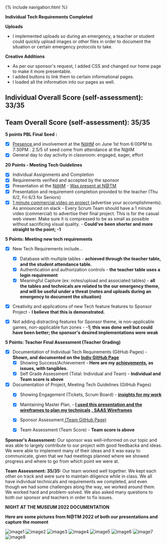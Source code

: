 {% include navigation.html %}

**Individual Tech Requirements Completed**

**Uploads**
* I implemented uploads so during an emergency, a teacher or student could quickly upload images or other files in order to document the situation or certain emergency protocols to take.

**Creative Additions**
* As per our sponsor's request, I added CSS and changed our home page to make it more presentable.
* I added buttons to link them to certain informational pages.
* I loaded all the information into our pages as well.

## Individual Overall Score (self-assessment): 33/35
## Team Overall Score (self-assessment): 35/35

**5 points PBL Final Seed :**
- [x] [Presence ](https://drive.google.com/drive/folders/1lThZgj7823OB-Gm02wiBhzQyqqxdW1H3?usp=sharing)and involvement at the [N@tM](mailto:N@tM) on June 1st from 6:00PM to 7:30PM . 2.5/5 of seed come from attendance at the N@tM
- [x] General day to day activity in classroom: engaged, eager, effort

**20 Points - Meeting Tech Guidelines**
- [x] Individual Assignments and Completion
- [x] Requirements verified and accepted by the sponsor
- [x] Presentation at the [N@tM](mailto:N@tM) - [Was present at N@TM](https://drive.google.com/drive/folders/1lThZgj7823OB-Gm02wiBhzQyqqxdW1H3?usp=sharing)
- [x] Presentation and requirement completion provided to the teacher (Thu 6/2, Fri 6/3 for Seniors)
- [x] [1 minute commercial video on project ](https://cs-p-hq.slack.com/files/U02BK3RNEKF/F03HXS3HBC2/image_from_ios.mov)(advertise your accomplishments).  As announced on slack - Every Scrum Team should have a 1 minute video (commercial) to advertise their final project. This is for the casual web viewer.  Make sure it is compressed to be as small as possible without sacrificing visual quality. - **Could've been shorter and more straight to the point; -1**

**5 Points: Meeting new tech requirements**
- [x] New Tech Requirements include...
  - [x] Database with multiple tables - **achieved through the teacher table, and the student attendance table.** 
  - [x] Authentication and authorization controls - **the teacher table uses a login requirement** 
  - [x] Meaningful Capture (ex: notes/upload and associated tables) - **all the tables and technicals are related to the our emergency theme, and will be useful under a threat (notes and uploads during an emergency to document the situation)** 
- [x] Creativity and applications of new Tech feature features to Sponsor Project - **I believe that this is demonstrated.** 
- [X] Not adding distracting features for Sponsor theme, ie non-applicable games, non-applicable fun zones - **-1; this was done well but could have been better; the sponsor's desired implementations were weak**


**5 Points: Teacher Final Assessment (Teacher Grading)**
- [x] Documentation of Individual Tech Requirements (GitHub Pages) - **Shown, and documented on the [Indiv GitHub Page](https://saumyapalk23.github.io/Saumya-Palakodety-Trimester-3-/)**
  - [x] Showing Success/Achievement - **Here are my [achievements](https://github.com/sarayu-pr11/saas/issues?q=is%3Aopen+assignee%3A%40me), as issues, with tangibles.**
  - [x] Self Grade Assessment (Total: Individual and Team) - **Individual and Team score is above**
- [x] Documentation of Project, Meeting Tech Guidelines (GitHub Pages)
  - [x] Showing Engagement (Tickets, Scrum Board) - **[insights for my work](https://github.com/sarayu-pr11/saas/graphs/contributors)**
  - [x] Maintaining Master Plan, - **[I used this presentation and the wireframes to plan my technicals](https://docs.google.com/presentation/d/1PfpdldJw-pYkluDR6k0ImZSDCCed3SaM_EN9-EdBfwE/edit?usp=sharing)** **[, SAAS Wireframes](https://sarayu-pr11.github.io/saas/plans)**
  - [x] Sponsor Assessment[ (Team GitHub Page)](https://sarayu-pr11.github.io/saas/project_info)
  - [x] Team Assessment (Team Score) - **Team score is above**


**Sponsor's Assessment:** Our sponsor was well-informed on our topic and was able to largely contribute to our project with good feedbacka and ideas. We were able to implement many of their ideas and it was easy to communicate, given that we had meetings planned where we showed progress and where to go from which point we were at.

**Team Assessment: 35/35:** Our team worked well together. We kept each other on track and were sure to maintain diligence while in class. We all have individual technicals and requirements we completed, and even though we had some challenges along the way, we worked around them. We worked hard and problem-solved. We also asked many questions to both our sponsor and teachers in order to fix issues.

**NIGHT AT THE MUSEUM 2022 DOCUMENTATION**

**Here are some pictures from N@TM 2022 of both our presentations and capture the moment**

![image1](https://raw.githubusercontent.com/saumyapalk23/Saumya-Palakodety-Trimester-3-/00da2536d02736fd9ffda411d82e80bcd7efb4a3/20220601_183608_2.jpg)
![image2](https://raw.githubusercontent.com/saumyapalk23/Saumya-Palakodety-Trimester-3-/00da2536d02736fd9ffda411d82e80bcd7efb4a3/20220601_183612_2.jpg)
![image3](https://raw.githubusercontent.com/saumyapalk23/Saumya-Palakodety-Trimester-3-/00da2536d02736fd9ffda411d82e80bcd7efb4a3/IMG_3240.jpg)
![image4](https://raw.githubusercontent.com/saumyapalk23/Saumya-Palakodety-Trimester-3-/00da2536d02736fd9ffda411d82e80bcd7efb4a3/IMG_3243.jpg)
![image5](https://raw.githubusercontent.com/saumyapalk23/Saumya-Palakodety-Trimester-3-/00da2536d02736fd9ffda411d82e80bcd7efb4a3/IMG_3245.jpg)
![image6](https://raw.githubusercontent.com/saumyapalk23/Saumya-Palakodety-Trimester-3-/00da2536d02736fd9ffda411d82e80bcd7efb4a3/Image%20from%20iOS%20(10).jpg)
![image7](https://raw.githubusercontent.com/saumyapalk23/Saumya-Palakodety-Trimester-3-/00da2536d02736fd9ffda411d82e80bcd7efb4a3/Image%20from%20iOS%20(8).jpg)
![image8](https://raw.githubusercontent.com/saumyapalk23/Saumya-Palakodety-Trimester-3-/00da2536d02736fd9ffda411d82e80bcd7efb4a3/Image%20from%20iOS.jpg)
